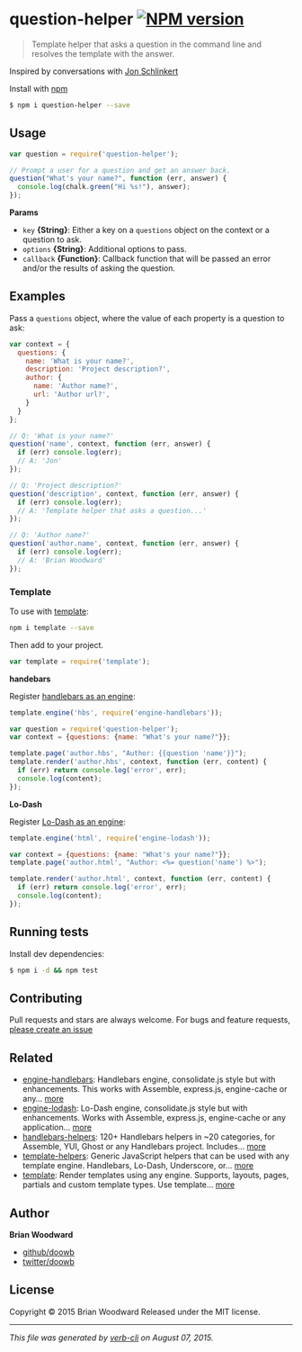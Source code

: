# question-helper [![NPM version](https://badge.fury.io/js/question-helper.svg)](http://badge.fury.io/js/question-helper)

> Template helper that asks a question in the command line and resolves the template with the answer.

Inspired by conversations with [Jon Schlinkert](https://github.com/jonschlinkert)

Install with [npm](https://www.npmjs.com/)

```sh
$ npm i question-helper --save
```

## Usage

```js
var question = require('question-helper');

// Prompt a user for a question and get an answer back.
question("What's your name?", function (err, answer) {
  console.log(chalk.green("Hi %s!"), answer);
});
```

**Params**

* `key` **{String}**: Either a key on a `questions` object on the context or a question to ask.
* `options` **{String}**: Additional options to pass.
* `callback` **{Function}**: Callback function that will be passed an error and/or the results of asking the question.

## Examples

Pass a `questions` object, where the value of each property is a question to ask:

```js
var context = {
  questions: {
    name: 'What is your name?',
    description: 'Project description?',
    author: {
      name: 'Author name?',
      url: 'Author url?',
    }
  }
};

// Q: 'What is your name?'
question('name', context, function (err, answer) {
  if (err) console.log(err);
  // A: 'Jon'
});

// Q: 'Project description?'
question('description', context, function (err, answer) {
  if (err) console.log(err);
  // A: 'Template helper that asks a question...'
});

// Q: 'Author name?'
question('author.name', context, function (err, answer) {
  if (err) console.log(err);
  // A: 'Brian Woodward'
});
```

### Template

To use with [template](https://github.com/jonschlinkert/template):

```bash
npm i template --save
```

Then add to your project.

```js
var template = require('template');
```

**handebars**

Register [handlebars as an engine](https://github.com/jonschlinkert/engine-handlebars):

```js
template.engine('hbs', require('engine-handlebars'));

var question = require('question-helper');
var context = {questions: {name: "What's your name?"}};

template.page('author.hbs', "Author: {{question 'name'}}");
template.render('author.hbs', context, function (err, content) {
  if (err) return console.log('error', err);
  console.log(content);
});
```

**Lo-Dash**

Register [Lo-Dash as an engine](https://github.com/jonschlinkert/engine-lodash):

```js
template.engine('html', require('engine-lodash'));

var context = {questions: {name: "What's your name?"}};
template.page('author.html', "Author: <%= question('name') %>");

template.render('author.html', context, function (err, content) {
  if (err) return console.log('error', err);
  console.log(content);
});
```

## Running tests

Install dev dependencies:

```sh
$ npm i -d && npm test
```

## Contributing

Pull requests and stars are always welcome. For bugs and feature requests, [please create an issue](https://github.com/doowb/question-helper/issues/new)

## Related

* [engine-handlebars](https://github.com/jonschlinkert/engine-handlebars): Handlebars engine, consolidate.js style but with enhancements. This works with Assemble, express.js, engine-cache or any… [more](https://github.com/jonschlinkert/engine-handlebars)
* [engine-lodash](https://github.com/jonschlinkert/engine-lodash): Lo-Dash engine, consolidate.js style but with enhancements. Works with Assemble, express.js, engine-cache or any application… [more](https://github.com/jonschlinkert/engine-lodash)
* [handlebars-helpers](https://github.com/assemble/handlebars-helpers): 120+ Handlebars helpers in ~20 categories, for Assemble, YUI, Ghost or any Handlebars project. Includes… [more](https://github.com/assemble/handlebars-helpers)
* [template-helpers](https://github.com/jonschlinkert/template-helpers): Generic JavaScript helpers that can be used with any template engine. Handlebars, Lo-Dash, Underscore, or… [more](https://github.com/jonschlinkert/template-helpers)
* [template](https://github.com/jonschlinkert/template): Render templates using any engine. Supports, layouts, pages, partials and custom template types. Use template… [more](https://github.com/jonschlinkert/template)

## Author

**Brian Woodward**

+ [github/doowb](https://github.com/doowb)
+ [twitter/doowb](http://twitter.com/doowb)

## License

Copyright © 2015 Brian Woodward
Released under the MIT license.

***

_This file was generated by [verb-cli](https://github.com/assemble/verb-cli) on August 07, 2015._